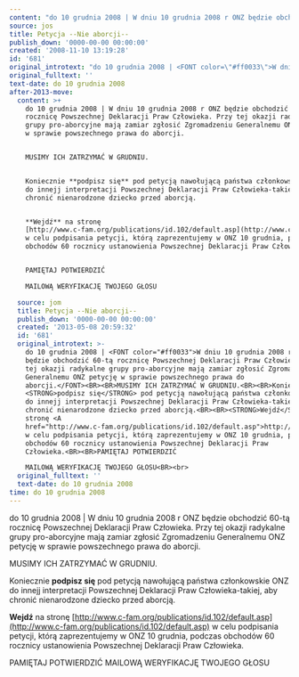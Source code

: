 ```yaml
---
content: "do 10 grudnia 2008 | W dniu 10 grudnia 2008 r ONZ będzie obchodzić 60-tą rocznicę Powszechnej Deklaracji Praw Człowieka. Przy tej okazji radykalne grupy pro-aborcyjne mają zamiar zgłosić Zgromadzeniu Generalnemu ONZ petycję w sprawie powszechnego prawa do aborcji.\n\nMUSIMY ICH ZATRZYMAĆ W GRUDNIU.\n\nKoniecznie **podpisz się** pod petycją nawołującą państwa członkowskie ONZ do innejj interpretacji Powszechnej Deklaracji Praw Człowieka-takiej, aby chronić nienarodzone dziecko przed aborcją.\n\n**Wejdź** na stronę [http://www.c-fam.org/publications/id.102/default.asp](http://www.c-fam.org/publications/id.102/default.asp) w celu podpisania petycji, którą zaprezentujemy w ONZ 10 grudnia, podczas obchodów 60 rocznicy ustanowienia Powszechnej Deklaracji Praw Człowieka.\n\nPAMIĘTAJ POTWIERDZIĆ \nMAILOWĄ WERYFIKACJĘ TWOJEGO GŁOSU\n\n\n\n<!--CONTENT FROM OLD SERVER (jos before 2013): do 10 grudnia 2008 | W dniu 10 grudnia 2008 r ONZ będzie obchodzić 60-tą rocznicę Powszechnej Deklaracji Praw Człowieka. Przy tej okazji radykalne grupy pro-aborcyjne mają zamiar zgłosić Zgromadzeniu Generalnemu ONZ petycję w sprawie powszechnego prawa do aborcji.\n\nMUSIMY ICH ZATRZYMAĆ W GRUDNIU.\n\nKoniecznie **podpisz się** pod petycją nawołującą państwa członkowskie ONZ do innejj interpretacji Powszechnej Deklaracji Praw Człowieka-takiej, aby chronić nienarodzone dziecko przed aborcją.\n\n**Wejdź** na stronę [http://www.c-fam.org/publications/id.102/default.asp](http://www.c-fam.org/publications/id.102/default.asp) w celu podpisania petycji, którą zaprezentujemy w ONZ 10 grudnia, podczas obchodów 60 rocznicy ustanowienia Powszechnej Deklaracji Praw Człowieka.\n\nPAMIĘTAJ POTWIERDZIĆ MAILOWĄ WERYFIKACJĘ TWOJEGO GŁOSU\n\n\r\n         \n-->"
source: jos
title: Petycja --Nie aborcji--
publish_down: '0000-00-00 00:00:00'
created: '2008-11-10 13:19:28'
id: '681'
original_introtext: "do 10 grudnia 2008 | <FONT color=\"#ff0033\">W dniu 10 grudnia 2008 r ONZ będzie obchodzić 60-tą rocznicę Powszechnej Deklaracji Praw Człowieka. Przy tej okazji radykalne grupy pro-aborcyjne mają zamiar zgłosić Zgromadzeniu Generalnemu ONZ petycję w sprawie powszechnego prawa do aborcji.</FONT><BR><BR>MUSIMY ICH ZATRZYMAĆ W GRUDNIU.<BR><BR>Koniecznie <STRONG>podpisz się</STRONG> pod petycją nawołującą państwa członkowskie ONZ do innejj interpretacji Powszechnej Deklaracji Praw Człowieka-takiej, aby chronić nienarodzone dziecko przed aborcją.<BR><BR><STRONG>Wejdź</STRONG> na stronę <A href=\"http://www.c-fam.org/publications/id.102/default.asp\">http://www.c-fam.org/publications/id.102/default.asp</A> w celu podpisania petycji, którą zaprezentujemy w ONZ 10 grudnia, podczas obchodów 60 rocznicy ustanowienia Powszechnej Deklaracji Praw Człowieka.<BR><BR>PAMIĘTAJ POTWIERDZIĆ MAILOWĄ WERYFIKACJĘ TWOJEGO GŁOSU<BR><br>\r\n         "
original_fulltext: ''
text-date: do 10 grudnia 2008
after-2013-move:
  content: >+
    do 10 grudnia 2008 | W dniu 10 grudnia 2008 r ONZ będzie obchodzić 60-tą
    rocznicę Powszechnej Deklaracji Praw Człowieka. Przy tej okazji radykalne
    grupy pro-aborcyjne mają zamiar zgłosić Zgromadzeniu Generalnemu ONZ petycję
    w sprawie powszechnego prawa do aborcji.


    MUSIMY ICH ZATRZYMAĆ W GRUDNIU.


    Koniecznie **podpisz się** pod petycją nawołującą państwa członkowskie ONZ
    do innejj interpretacji Powszechnej Deklaracji Praw Człowieka-takiej, aby
    chronić nienarodzone dziecko przed aborcją.


    **Wejdź** na stronę
    [http://www.c-fam.org/publications/id.102/default.asp](http://www.c-fam.org/publications/id.102/default.asp)
    w celu podpisania petycji, którą zaprezentujemy w ONZ 10 grudnia, podczas
    obchodów 60 rocznicy ustanowienia Powszechnej Deklaracji Praw Człowieka.


    PAMIĘTAJ POTWIERDZIĆ 

    MAILOWĄ WERYFIKACJĘ TWOJEGO GŁOSU

  source: jom
  title: Petycja --Nie aborcji--
  publish_down: '0000-00-00 00:00:00'
  created: '2013-05-08 20:59:32'
  id: '681'
  original_introtext: >-
    do 10 grudnia 2008 | <FONT color="#ff0033">W dniu 10 grudnia 2008 r ONZ
    będzie obchodzić 60-tą rocznicę Powszechnej Deklaracji Praw Człowieka. Przy
    tej okazji radykalne grupy pro-aborcyjne mają zamiar zgłosić Zgromadzeniu
    Generalnemu ONZ petycję w sprawie powszechnego prawa do
    aborcji.</FONT><BR><BR>MUSIMY ICH ZATRZYMAĆ W GRUDNIU.<BR><BR>Koniecznie
    <STRONG>podpisz się</STRONG> pod petycją nawołującą państwa członkowskie ONZ
    do innejj interpretacji Powszechnej Deklaracji Praw Człowieka-takiej, aby
    chronić nienarodzone dziecko przed aborcją.<BR><BR><STRONG>Wejdź</STRONG> na
    stronę <A
    href="http://www.c-fam.org/publications/id.102/default.asp">http://www.c-fam.org/publications/id.102/default.asp</A>
    w celu podpisania petycji, którą zaprezentujemy w ONZ 10 grudnia, podczas
    obchodów 60 rocznicy ustanowienia Powszechnej Deklaracji Praw
    Człowieka.<BR><BR>PAMIĘTAJ POTWIERDZIĆ 

    MAILOWĄ WERYFIKACJĘ TWOJEGO GŁOSU<BR><br>
  original_fulltext: ''
  text-date: do 10 grudnia 2008
time: do 10 grudnia 2008
---
```

do 10 grudnia 2008 | W dniu 10 grudnia 2008 r ONZ będzie obchodzić 60-tą rocznicę Powszechnej Deklaracji Praw Człowieka. Przy tej okazji radykalne grupy pro-aborcyjne mają zamiar zgłosić Zgromadzeniu Generalnemu ONZ petycję w sprawie powszechnego prawa do aborcji.

MUSIMY ICH ZATRZYMAĆ W GRUDNIU.

Koniecznie **podpisz się** pod petycją nawołującą państwa członkowskie ONZ do innejj interpretacji Powszechnej Deklaracji Praw Człowieka-takiej, aby chronić nienarodzone dziecko przed aborcją.

**Wejdź** na stronę [http://www.c-fam.org/publications/id.102/default.asp](http://www.c-fam.org/publications/id.102/default.asp) w celu podpisania petycji, którą zaprezentujemy w ONZ 10 grudnia, podczas obchodów 60 rocznicy ustanowienia Powszechnej Deklaracji Praw Człowieka.

PAMIĘTAJ POTWIERDZIĆ 
MAILOWĄ WERYFIKACJĘ TWOJEGO GŁOSU



<!--CONTENT FROM OLD SERVER (jos before 2013): do 10 grudnia 2008 | W dniu 10 grudnia 2008 r ONZ będzie obchodzić 60-tą rocznicę Powszechnej Deklaracji Praw Człowieka. Przy tej okazji radykalne grupy pro-aborcyjne mają zamiar zgłosić Zgromadzeniu Generalnemu ONZ petycję w sprawie powszechnego prawa do aborcji.

MUSIMY ICH ZATRZYMAĆ W GRUDNIU.

Koniecznie **podpisz się** pod petycją nawołującą państwa członkowskie ONZ do innejj interpretacji Powszechnej Deklaracji Praw Człowieka-takiej, aby chronić nienarodzone dziecko przed aborcją.

**Wejdź** na stronę [http://www.c-fam.org/publications/id.102/default.asp](http://www.c-fam.org/publications/id.102/default.asp) w celu podpisania petycji, którą zaprezentujemy w ONZ 10 grudnia, podczas obchodów 60 rocznicy ustanowienia Powszechnej Deklaracji Praw Człowieka.

PAMIĘTAJ POTWIERDZIĆ MAILOWĄ WERYFIKACJĘ TWOJEGO GŁOSU


         
-->

<!--{{json:{"created_date":"2008-11-10 13:19:28","publish_down":"0000-00-00 00:00:00","id":"681"}}}-->